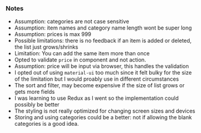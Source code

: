 ### Notes
* Assumption: categories are not case sensitive
* Assumption: item names and category name length wont be super long
* Assumption: prices is max 999
* Possible limitations: there is no feedback if an item is added or deleted, the list just grows/shrinks
* Limitation: You can add the same item more than once
* Opted to validate `price` in component and not action.
* Assumption: price will be input via browser, this handles the validation
* I opted out of using `material-ui` too much since it felt bulky for the size of the limitation but I would proably use in different circumstances
* The sort and filter, may become expensive if the size of list grows or gets more fields
* I was learning to use Redux as I went so the implementation could possibly be better
* The styling is not really optimized for changing screen sizes and devices
* Storing and using categories could be a better: not if allowing the blank categories is a good idea.
